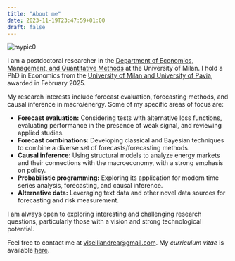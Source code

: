 ```yaml
---
title: "About me"
date: 2023-11-19T23:47:59+01:00
draft: false
---
```


![mypic0](images/land.jpg " ")

I am a postdoctoral researcher in the [Department of Economics, Management, and Quantitative Methods](https://demm.unimi.it/it) at the University of Milan. I hold a PhD in Economics from the [University of Milan and University of Pavia](https://www.phdeconomics.unimi.it/), awarded in February 2025.

My research interests include forecast evaluation, forecasting methods, and causal inference in macro/energy. Some of my specific areas of focus are:
- **Forecast evaluation:** Considering tests with alternative loss functions, evaluating performance in the presence of weak signal, and reviewing applied studies.
- **Forecast combinations:** Developing classical and Bayesian techniques to combine a diverse set of forecasts/forecasting methods.
- **Causal inference:** Using structural models to analyze energy markets and their connections with the macroeconomy, with a strong emphasis on policy.
- **Probabilistic programming:** Exploring its application for modern time series analysis, forecasting, and causal inference.
- **Alternative data:** Leveraging text data and other novel data sources for forecasting and risk measurement.

I am always open to exploring interesting and challenging research questions, particularly those with a vision and strong technological potential.

Feel free to contact me at [viselliandrea@gmail.com](mailto:viselliandrea@gmail.com). My *curriculum vitae* is available [here](/ViselliCV.pdf).